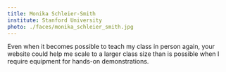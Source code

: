 ```yaml
---
title: Monika Schleier-Smith
institute: Stanford University
photo: ./faces/monika_schleier_smith.jpg
---
```


Even when it becomes possible to teach my class in person again, your website could help me scale to a larger class size than is possible when I require equipment for hands-on demonstrations.
